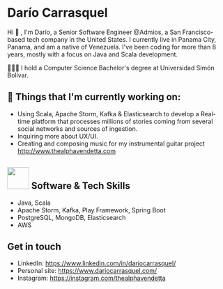 # Darío Carrasquel 

Hi 👋 , I'm Darío, a Senior Software Engineer @Admios, a San Francisco-based tech company in the United States. 
I currently live in Panama City, Panama, and am a native of Venezuela. I've been coding for more than 8 years, 
mostly with a focus on Java and Scala development. 

👨🏻‍💻 I hold a Computer Science Bachelor's degree at Universidad Simón Bolívar.

## 💼  Things that I'm currently working on: 
* Using Scala, Apache Storm, Kafka & Elasticsearch to develop a Real-time platform that processes millions of stories coming 
from several social networks and sources of ingestion.
* Inquiring more about UX/UI.  
* Creating and composing music for my instrumental guitar project http://www.thealphavendetta.com

## <img src="https://media.giphy.com/media/WUlplcMpOCEmTGBtBW/giphy.gif" width="50"> Software & Tech Skills 

*  Java, Scala
*  Apache Storm, Kafka, Play Framework, Spring Boot
*  PostgreSQL, MongoDB, Elasticsearch 
*  AWS

## Get in touch
- LinkedIn: https://www.linkedin.com/in/dariocarrasquel/
- Personal site: https://www.dariocarrasquel.com/
- Instagram: https://instagram.com/thealphavendetta

